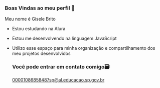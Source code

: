 ### Boas Vindas ao meu perfil 💙

Meu nome é Gisele Brito

- Estou estudando na Alura
- Estou me desenvolvendo na linguagem JavaScript
- Utilizo esse espaço para minha organização e compartilhamento dos meu projetos desenvolvidos

  ### Você pode entrar em contato comigo🗃️

  00001086858487sp@al.educacao.sp.gov.br
